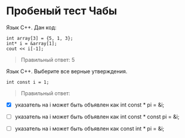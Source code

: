 # Пробеный тест Чабы

Язык С++. Дан код:

```
int array[3] = {5, 1, 3};
int* i = &array[1];
cout << i[-1];
```

> Правильный ответ: 5

Язык С++. Выберите все верные утверждения.

```
int const i = 1;
```
> Правильный ответ:
> 
- [x] указатель на i может быть объявлен как int const * pi = &i;

- [ ] указатель на i может быть объявлен как int const * const pi = &i;

- [ ] указатель на i может быть объявлен как const int * pi = &i;
 
